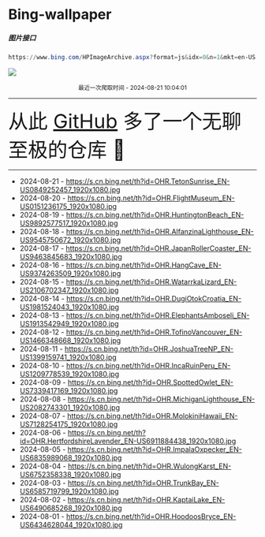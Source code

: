 # Bing-wallpaper

##### 图片接口

```powershell
https://www.bing.com/HPImageArchive.aspx?format=js&idx=0&n=1&mkt=en-US
```

 ![](https://s.cn.bing.net/th?id=OHR.TetonSunrise_EN-US0849252457_1920x1080.jpg)

<p align='center' >
    <small>
        最近一次爬取时间 - 2024-08-21 10:04:01
    </small>
    <br>
    <hr>
    <font size=7>
        <small>
           从此 <a href='https://github.com/'>GitHub</a> 多了一个无聊至极的仓库  🍳
        </small>
    </font>
    <hr>
</p>


- 2024-08-21 - https://s.cn.bing.net/th?id=OHR.TetonSunrise_EN-US0849252457_1920x1080.jpg 
- 2024-08-20 - https://s.cn.bing.net/th?id=OHR.FlightMuseum_EN-US0151236175_1920x1080.jpg 
- 2024-08-19 - https://s.cn.bing.net/th?id=OHR.HuntingtonBeach_EN-US9892577517_1920x1080.jpg 
- 2024-08-18 - https://s.cn.bing.net/th?id=OHR.AlfanzinaLighthouse_EN-US9545750672_1920x1080.jpg 
- 2024-08-17 - https://s.cn.bing.net/th?id=OHR.JapanRollerCoaster_EN-US9463845683_1920x1080.jpg 
- 2024-08-16 - https://s.cn.bing.net/th?id=OHR.HangCave_EN-US9374263509_1920x1080.jpg 
- 2024-08-15 - https://s.cn.bing.net/th?id=OHR.WatarrkaLizard_EN-US2106702347_1920x1080.jpg 
- 2024-08-14 - https://s.cn.bing.net/th?id=OHR.DugiOtokCroatia_EN-US1981524043_1920x1080.jpg 
- 2024-08-13 - https://s.cn.bing.net/th?id=OHR.ElephantsAmboseli_EN-US1913542949_1920x1080.jpg 
- 2024-08-12 - https://s.cn.bing.net/th?id=OHR.TofinoVancouver_EN-US1466348668_1920x1080.jpg 
- 2024-08-11 - https://s.cn.bing.net/th?id=OHR.JoshuaTreeNP_EN-US1399159741_1920x1080.jpg 
- 2024-08-10 - https://s.cn.bing.net/th?id=OHR.IncaRuinPeru_EN-US1209778539_1920x1080.jpg 
- 2024-08-09 - https://s.cn.bing.net/th?id=OHR.SpottedOwlet_EN-US7339417169_1920x1080.jpg 
- 2024-08-08 - https://s.cn.bing.net/th?id=OHR.MichiganLighthouse_EN-US2082743301_1920x1080.jpg 
- 2024-08-07 - https://s.cn.bing.net/th?id=OHR.MolokiniHawaii_EN-US7128254175_1920x1080.jpg 
- 2024-08-06 - https://s.cn.bing.net/th?id=OHR.HertfordshireLavender_EN-US6911884438_1920x1080.jpg 
- 2024-08-05 - https://s.cn.bing.net/th?id=OHR.ImpalaOxpecker_EN-US6835989068_1920x1080.jpg 
- 2024-08-04 - https://s.cn.bing.net/th?id=OHR.WulongKarst_EN-US6752358338_1920x1080.jpg 
- 2024-08-03 - https://s.cn.bing.net/th?id=OHR.TrunkBay_EN-US6585719799_1920x1080.jpg 
- 2024-08-02 - https://s.cn.bing.net/th?id=OHR.KaptaiLake_EN-US6490685268_1920x1080.jpg 
- 2024-08-01 - https://s.cn.bing.net/th?id=OHR.HoodoosBryce_EN-US6434628044_1920x1080.jpg 
